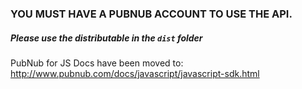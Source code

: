 ### YOU MUST HAVE A PUBNUB ACCOUNT TO USE THE API.

#####  Please use the distributable in the `dist` folder

PubNub for JS Docs have been moved to: http://www.pubnub.com/docs/javascript/javascript-sdk.html

